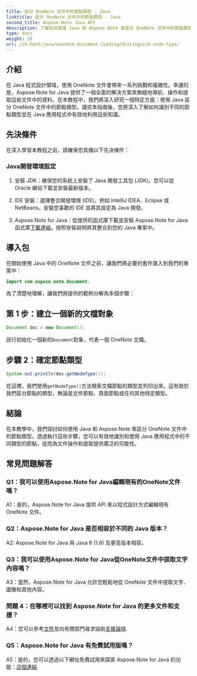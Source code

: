 ```yaml
---
title: 區分 OneNote 文件中的節點類型 - Java
linktitle: 區分 OneNote 文件中的節點類型 - Java
second_title: Aspose.Note Java API
description: 了解如何使用 Java 和 Aspose.Note 來區分 OneNote 文件中的節點類型。探索無縫整合的逐步指南和常見問題。
type: docs
weight: 20
url: /zh-hant/java/onenote-document-loading/distinguish-node-type/
---
```

## 介紹

在 Java 程式設計領域，使用 OneNote 文件會帶來一系列挑戰和複雜性。幸運的是，Aspose.Note for Java 提供了一個全面的解決方案來無縫地導航、操作和提取這些文件中的資料。在本教程中，我們將深入研究一個特定方面：使用 Java 區分 OneNote 文件中的節點類型。讀完本指南後，您將深入了解如何識別不同的節點類型並在 Java 應用程式中有效地利用這些知識。

## 先決條件

在深入學習本教程之前，請確保您具備以下先決條件：

### Java開發環境設定

1. 安裝 JDK：確保您的系統上安裝了 Java 開發工具包 (JDK)。您可以從 Oracle 網站下載並安裝最新版本。

2. IDE 安裝：選擇整合開發環境 (IDE)，例如 IntelliJ IDEA、Eclipse 或 NetBeans。安裝您喜歡的 IDE 並將其設定為 Java 開發。

3.  Aspose.Note for Java：從提供的函式庫下載並安裝 Aspose.Note for Java 函式庫[下載連結](https://releases.aspose.com/note/java/)。按照安裝說明將其整合到您的 Java 專案中。

## 導入包

在開始使用 Java 中的 OneNote 文件之前，讓我們將必要的套件匯入到我們的專案中：

```java
import com.aspose.note.Document;
```

為了清楚地理解，讓我們將提供的範例分解為多個步驟：

## 第 1 步：建立一個新的文檔對象

```java
Document doc = new Document();
```

該行初始化一個新的`Document`對象，代表一個 OneNote 文檔。

## 步驟 2：確定節點類型

```java
System.out.println(doc.getNodeType());
```

在這裡，我們使用`getNodeType()`方法檢索文檔節點的類型並列印出來。這有助於我們區分節點的類型，無論是文件節點、頁面節點或任何其他特定類型。

## 結論

在本教學中，我們探討如何使用 Java 和 Aspose.Note 來區分 OneNote 文件中的節點類型。透過執行這些步驟，您可以有效地識別和使用 Java 應用程式中的不同類型的節點，從而為文件操作和提取提供廣泛的可能性。

## 常見問題解答

### Q1：我可以使用Aspose.Note for Java編輯現有的OneNote文件嗎？

A1：是的，Aspose.Note for Java 提供 API 來以程式設計方式編輯現有 OneNote 文件。

### Q2：Aspose.Note for Java 是否相容於不同的 Java 版本？

A2: Aspose.Note for Java 與 Java 6 (1.6) 及更高版本相容。

### Q3：我可以使用Aspose.Note for Java從OneNote文件中提取文字內容嗎？

A3：當然，Aspose.Note for Java 允許您輕鬆地從 OneNote 文件中提取文字、圖像和其他內容。

### 問題 4：在哪裡可以找到 Aspose.Note for Java 的更多文件和支援？

 A4：您可以參考[文件](https://reference.aspose.com/note/java/)並向有關部門尋求協助[支援論壇](https://forum.aspose.com/c/note/28).

### Q5：Aspose.Note for Java 有免費試用版嗎？

 A5：是的，您可以透過以下網址免費試用來探索 Aspose.Note for Java 的功能：[這個連結](https://releases.aspose.com/).
